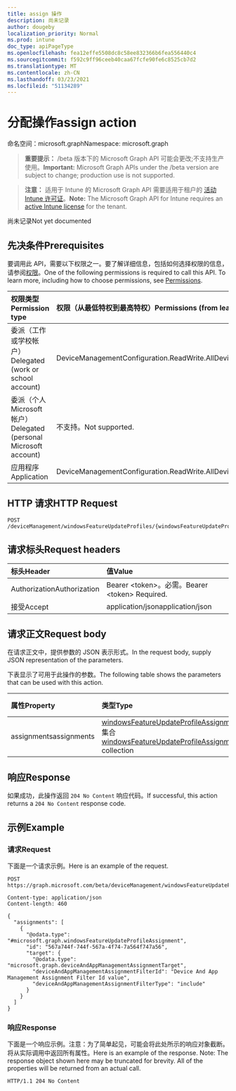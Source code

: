 ```yaml
---
title: assign 操作
description: 尚未记录
author: dougeby
localization_priority: Normal
ms.prod: intune
doc_type: apiPageType
ms.openlocfilehash: fea12effe5508dc8c58ee832366b6fea556440c4
ms.sourcegitcommit: f592c9ff96ceeb40caa67fcfe90fe6c8525cb7d2
ms.translationtype: MT
ms.contentlocale: zh-CN
ms.lasthandoff: 03/23/2021
ms.locfileid: "51134289"
---
```

# <a name="assign-action"></a><span data-ttu-id="a9451-103">分配操作</span><span class="sxs-lookup"><span data-stu-id="a9451-103">assign action</span></span>

<span data-ttu-id="a9451-104">命名空间：microsoft.graph</span><span class="sxs-lookup"><span data-stu-id="a9451-104">Namespace: microsoft.graph</span></span>

> <span data-ttu-id="a9451-105">**重要提示：** /beta 版本下的 Microsoft Graph API 可能会更改;不支持生产使用。</span><span class="sxs-lookup"><span data-stu-id="a9451-105">**Important:** Microsoft Graph APIs under the /beta version are subject to change; production use is not supported.</span></span>

> <span data-ttu-id="a9451-106">**注意：** 适用于 Intune 的 Microsoft Graph API 需要适用于租户的 [活动 Intune 许可证](https://go.microsoft.com/fwlink/?linkid=839381)。</span><span class="sxs-lookup"><span data-stu-id="a9451-106">**Note:** The Microsoft Graph API for Intune requires an [active Intune license](https://go.microsoft.com/fwlink/?linkid=839381) for the tenant.</span></span>

<span data-ttu-id="a9451-107">尚未记录</span><span class="sxs-lookup"><span data-stu-id="a9451-107">Not yet documented</span></span>

## <a name="prerequisites"></a><span data-ttu-id="a9451-108">先决条件</span><span class="sxs-lookup"><span data-stu-id="a9451-108">Prerequisites</span></span>
<span data-ttu-id="a9451-p101">要调用此 API，需要以下权限之一。要了解详细信息，包括如何选择权限的信息，请参阅[权限](/graph/permissions-reference)。</span><span class="sxs-lookup"><span data-stu-id="a9451-p101">One of the following permissions is required to call this API. To learn more, including how to choose permissions, see [Permissions](/graph/permissions-reference).</span></span>

|<span data-ttu-id="a9451-111">权限类型</span><span class="sxs-lookup"><span data-stu-id="a9451-111">Permission type</span></span>|<span data-ttu-id="a9451-112">权限（从最低特权到最高特权）</span><span class="sxs-lookup"><span data-stu-id="a9451-112">Permissions (from least to most privileged)</span></span>|
|:---|:---|
|<span data-ttu-id="a9451-113">委派（工作或学校帐户）</span><span class="sxs-lookup"><span data-stu-id="a9451-113">Delegated (work or school account)</span></span>|<span data-ttu-id="a9451-114">DeviceManagementConfiguration.ReadWrite.All</span><span class="sxs-lookup"><span data-stu-id="a9451-114">DeviceManagementConfiguration.ReadWrite.All</span></span>|
|<span data-ttu-id="a9451-115">委派（个人 Microsoft 帐户）</span><span class="sxs-lookup"><span data-stu-id="a9451-115">Delegated (personal Microsoft account)</span></span>|<span data-ttu-id="a9451-116">不支持。</span><span class="sxs-lookup"><span data-stu-id="a9451-116">Not supported.</span></span>|
|<span data-ttu-id="a9451-117">应用程序</span><span class="sxs-lookup"><span data-stu-id="a9451-117">Application</span></span>|<span data-ttu-id="a9451-118">DeviceManagementConfiguration.ReadWrite.All</span><span class="sxs-lookup"><span data-stu-id="a9451-118">DeviceManagementConfiguration.ReadWrite.All</span></span>|

## <a name="http-request"></a><span data-ttu-id="a9451-119">HTTP 请求</span><span class="sxs-lookup"><span data-stu-id="a9451-119">HTTP Request</span></span>
<!-- {
  "blockType": "ignored"
}
-->
``` http
POST /deviceManagement/windowsFeatureUpdateProfiles/{windowsFeatureUpdateProfileId}/assign
```

## <a name="request-headers"></a><span data-ttu-id="a9451-120">请求标头</span><span class="sxs-lookup"><span data-stu-id="a9451-120">Request headers</span></span>
|<span data-ttu-id="a9451-121">标头</span><span class="sxs-lookup"><span data-stu-id="a9451-121">Header</span></span>|<span data-ttu-id="a9451-122">值</span><span class="sxs-lookup"><span data-stu-id="a9451-122">Value</span></span>|
|:---|:---|
|<span data-ttu-id="a9451-123">Authorization</span><span class="sxs-lookup"><span data-stu-id="a9451-123">Authorization</span></span>|<span data-ttu-id="a9451-124">Bearer &lt;token&gt;。必需。</span><span class="sxs-lookup"><span data-stu-id="a9451-124">Bearer &lt;token&gt; Required.</span></span>|
|<span data-ttu-id="a9451-125">接受</span><span class="sxs-lookup"><span data-stu-id="a9451-125">Accept</span></span>|<span data-ttu-id="a9451-126">application/json</span><span class="sxs-lookup"><span data-stu-id="a9451-126">application/json</span></span>|

## <a name="request-body"></a><span data-ttu-id="a9451-127">请求正文</span><span class="sxs-lookup"><span data-stu-id="a9451-127">Request body</span></span>
<span data-ttu-id="a9451-128">在请求正文中，提供参数的 JSON 表示形式。</span><span class="sxs-lookup"><span data-stu-id="a9451-128">In the request body, supply JSON representation of the parameters.</span></span>

<span data-ttu-id="a9451-129">下表显示了可用于此操作的参数。</span><span class="sxs-lookup"><span data-stu-id="a9451-129">The following table shows the parameters that can be used with this action.</span></span>

|<span data-ttu-id="a9451-130">属性</span><span class="sxs-lookup"><span data-stu-id="a9451-130">Property</span></span>|<span data-ttu-id="a9451-131">类型</span><span class="sxs-lookup"><span data-stu-id="a9451-131">Type</span></span>|<span data-ttu-id="a9451-132">说明</span><span class="sxs-lookup"><span data-stu-id="a9451-132">Description</span></span>|
|:---|:---|:---|
|<span data-ttu-id="a9451-133">assignments</span><span class="sxs-lookup"><span data-stu-id="a9451-133">assignments</span></span>|<span data-ttu-id="a9451-134">[windowsFeatureUpdateProfileAssignment](../resources/intune-softwareupdate-windowsfeatureupdateprofileassignment.md) 集合</span><span class="sxs-lookup"><span data-stu-id="a9451-134">[windowsFeatureUpdateProfileAssignment](../resources/intune-softwareupdate-windowsfeatureupdateprofileassignment.md) collection</span></span>|<span data-ttu-id="a9451-135">尚未记录</span><span class="sxs-lookup"><span data-stu-id="a9451-135">Not yet documented</span></span>|



## <a name="response"></a><span data-ttu-id="a9451-136">响应</span><span class="sxs-lookup"><span data-stu-id="a9451-136">Response</span></span>
<span data-ttu-id="a9451-137">如果成功，此操作返回 `204 No Content` 响应代码。</span><span class="sxs-lookup"><span data-stu-id="a9451-137">If successful, this action returns a `204 No Content` response code.</span></span>

## <a name="example"></a><span data-ttu-id="a9451-138">示例</span><span class="sxs-lookup"><span data-stu-id="a9451-138">Example</span></span>

### <a name="request"></a><span data-ttu-id="a9451-139">请求</span><span class="sxs-lookup"><span data-stu-id="a9451-139">Request</span></span>
<span data-ttu-id="a9451-140">下面是一个请求示例。</span><span class="sxs-lookup"><span data-stu-id="a9451-140">Here is an example of the request.</span></span>
``` http
POST https://graph.microsoft.com/beta/deviceManagement/windowsFeatureUpdateProfiles/{windowsFeatureUpdateProfileId}/assign

Content-type: application/json
Content-length: 460

{
  "assignments": [
    {
      "@odata.type": "#microsoft.graph.windowsFeatureUpdateProfileAssignment",
      "id": "567a744f-744f-567a-4f74-7a564f747a56",
      "target": {
        "@odata.type": "microsoft.graph.deviceAndAppManagementAssignmentTarget",
        "deviceAndAppManagementAssignmentFilterId": "Device And App Management Assignment Filter Id value",
        "deviceAndAppManagementAssignmentFilterType": "include"
      }
    }
  ]
}
```

### <a name="response"></a><span data-ttu-id="a9451-141">响应</span><span class="sxs-lookup"><span data-stu-id="a9451-141">Response</span></span>
<span data-ttu-id="a9451-p102">下面是一个响应示例。注意：为了简单起见，可能会将此处所示的响应对象截断。将从实际调用中返回所有属性。</span><span class="sxs-lookup"><span data-stu-id="a9451-p102">Here is an example of the response. Note: The response object shown here may be truncated for brevity. All of the properties will be returned from an actual call.</span></span>
``` http
HTTP/1.1 204 No Content
```




